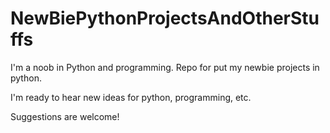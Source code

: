 # NewBiePythonProjectsAndOtherStuffs

I'm a noob in Python and programming. Repo for put my newbie projects in python.

I'm ready to hear new ideas for python, programming, etc. 

Suggestions are welcome!
